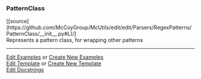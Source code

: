 ### <a id="McUtils.Parsers.RegexPatterns.PatternClass">PatternClass</a> 
<div class="docs-source-link" markdown="1">
[[source](https://github.com/McCoyGroup/McUtils/edit/edit/Parsers/RegexPatterns/PatternClass/__init__.py#L)/]
</div>
Represents a pattern class, for wrapping other patterns



___

[Edit Examples](https://github.com/McCoyGroup/McUtils/edit/edit/ci/examples/McUtils/Parsers/RegexPatterns/PatternClass.md) or 
[Create New Examples](https://github.com/McCoyGroup/McUtils/new/edit/?filename=ci/examples/McUtils/Parsers/RegexPatterns/PatternClass.md) <br/>
[Edit Template](https://github.com/McCoyGroup/McUtils/edit/edit/ci/docs/McUtils/Parsers/RegexPatterns/PatternClass.md) or 
[Create New Template](https://github.com/McCoyGroup/McUtils/new/edit/?filename=ci/docs/templates/McUtils/Parsers/RegexPatterns/PatternClass.md) <br/>
[Edit Docstrings](https://github.com/McCoyGroup/McUtils/edit/edit/Parsers/RegexPatterns/PatternClass/__init__.py#L?message=Update%20Docs)

